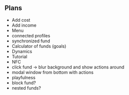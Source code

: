 ## Plans

- Add cost
- Add income
- Menu
- connected profiles
- synchronized fund
- Calculator of funds (goals)
- Dynamics
- Tutorial
- NFC
- click fund -> blur background and show actions around
- modal window from bottom with actions
- playfulness
- block fund?
- nested funds?